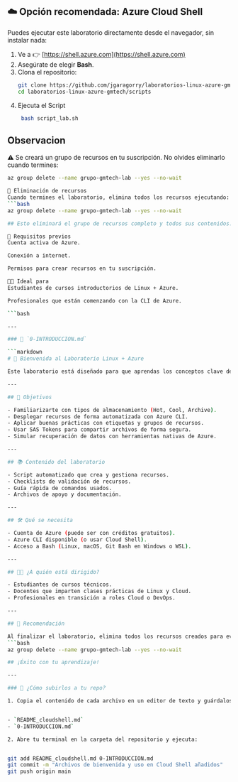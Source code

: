 ## ☁️ Opción recomendada: Azure Cloud Shell

Puedes ejecutar este laboratorio directamente desde el navegador, sin instalar nada:

1. Ve a 👉 [https://shell.azure.com](https://shell.azure.com)
2. Asegúrate de elegir **Bash**.
3. Clona el repositorio:
   ```bash
   git clone https://github.com/jgaragorry/laboratorios-linux-azure-gmtech.git
   cd laboratorios-linux-azure-gmtech/scripts
4. Ejecuta el Script
   ```bash
    bash script_lab.sh

## Observacion

⚠️ Se creará un grupo de recursos en tu suscripción. No olvides eliminarlo cuando termines:

   ```bash
   az group delete --name grupo-gmtech-lab --yes --no-wait

🧹 Eliminación de recursos
Cuando termines el laboratorio, elimina todos los recursos ejecutando:
```bash
az group delete --name grupo-gmtech-lab --yes --no-wait

## Esto eliminará el grupo de recursos completo y todos sus contenidos.

📌 Requisitos previos
Cuenta activa de Azure.

Conexión a internet.

Permisos para crear recursos en tu suscripción.

🧑‍🎓 Ideal para
Estudiantes de cursos introductorios de Linux + Azure.

Profesionales que están comenzando con la CLI de Azure.

```bash

---

### 📄 `0-INTRODUCCION.md`

```markdown
# 👋 Bienvenida al Laboratorio Linux + Azure

Este laboratorio está diseñado para que aprendas los conceptos clave de almacenamiento en la nube con Azure, usando la línea de comandos (CLI).

---

## 🎯 Objetivos

- Familiarizarte con tipos de almacenamiento (Hot, Cool, Archive).
- Desplegar recursos de forma automatizada con Azure CLI.
- Aplicar buenas prácticas con etiquetas y grupos de recursos.
- Usar SAS Tokens para compartir archivos de forma segura.
- Simular recuperación de datos con herramientas nativas de Azure.

---

## 📚 Contenido del laboratorio

- Script automatizado que crea y gestiona recursos.
- Checklists de validación de recursos.
- Guía rápida de comandos usados.
- Archivos de apoyo y documentación.

---

## 🛠 Qué se necesita

- Cuenta de Azure (puede ser con créditos gratuitos).
- Azure CLI disponible (o usar Cloud Shell).
- Acceso a Bash (Linux, macOS, Git Bash en Windows o WSL).

---

## 🧑‍🏫 ¿A quién está dirigido?

- Estudiantes de cursos técnicos.
- Docentes que imparten clases prácticas de Linux y Cloud.
- Profesionales en transición a roles Cloud o DevOps.

---

## 📌 Recomendación

Al finalizar el laboratorio, elimina todos los recursos creados para evitar costos innecesarios:
 ```bash
   az group delete --name grupo-gmtech-lab --yes --no-wait

## ¡Éxito con tu aprendizaje!

---

### 📌 ¿Cómo subirlos a tu repo?

1. Copia el contenido de cada archivo en un editor de texto y guárdalos como:
 

   - `README_cloudshell.md`
   - `0-INTRODUCCION.md`

2. Abre tu terminal en la carpeta del repositorio y ejecuta:


   git add README_cloudshell.md 0-INTRODUCCION.md
   git commit -m "Archivos de bienvenida y uso en Cloud Shell añadidos"
   git push origin main
